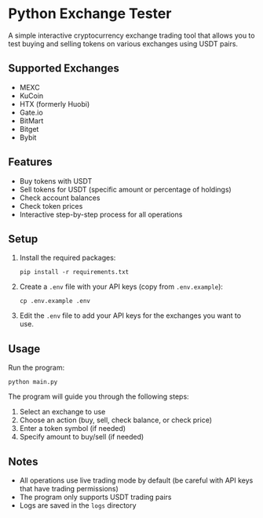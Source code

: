 # Python Exchange Tester

A simple interactive cryptocurrency exchange trading tool that allows you to test buying and selling tokens on various exchanges using USDT pairs.

## Supported Exchanges

- MEXC
- KuCoin
- HTX (formerly Huobi)
- Gate.io
- BitMart
- Bitget
- Bybit

## Features

- Buy tokens with USDT
- Sell tokens for USDT (specific amount or percentage of holdings)
- Check account balances
- Check token prices
- Interactive step-by-step process for all operations

## Setup

1. Install the required packages:
   ```
   pip install -r requirements.txt
   ```

2. Create a `.env` file with your API keys (copy from `.env.example`):
   ```
   cp .env.example .env
   ```

3. Edit the `.env` file to add your API keys for the exchanges you want to use.

## Usage

Run the program:
```
python main.py
```

The program will guide you through the following steps:

1. Select an exchange to use
2. Choose an action (buy, sell, check balance, or check price)
3. Enter a token symbol (if needed)
4. Specify amount to buy/sell (if needed)

## Notes

- All operations use live trading mode by default (be careful with API keys that have trading permissions)
- The program only supports USDT trading pairs
- Logs are saved in the `logs` directory